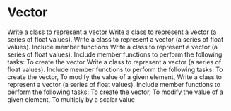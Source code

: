 # Vector
Write a class to represent a vector 
Write a class to represent a vector (a series of float values). 
Write a class to represent a vector (a series of float values). Include member functions 
Write a class to represent a vector (a series of float values). Include member functions to perform the following tasks: To create the vector
Write a class to represent a vector (a series of float values). Include member functions to perform the following tasks: To create the vector, To modify the value of a given element,
Write a class to represent a vector (a series of float values). Include member functions to perform the following tasks: To create the vector, To modify the value of a given element, To multiply by a scalar value
